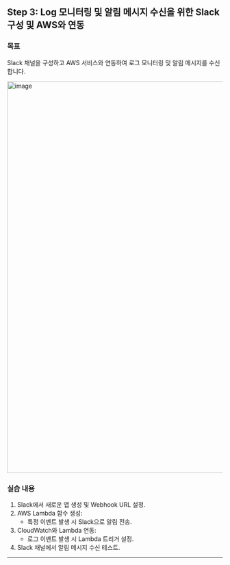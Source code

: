 ## Step 3: Log 모니터링 및 알림 메시지 수신을 위한 Slack 구성 및 AWS와 연동

### 목표
Slack 채널을 구성하고 AWS 서비스와 연동하여 로그 모니터링 및 알림 메시지를 수신합니다.

<img width="914" alt="image" src="https://github.com/user-attachments/assets/66dd8fe6-4fae-4f8b-9679-777f54a3b426" />



### 실습 내용
1. Slack에서 새로운 앱 생성 및 Webhook URL 설정.
2. AWS Lambda 함수 생성:
   - 특정 이벤트 발생 시 Slack으로 알림 전송.
3. CloudWatch와 Lambda 연동:
   - 로그 이벤트 발생 시 Lambda 트리거 설정.
4. Slack 채널에서 알림 메시지 수신 테스트.

---
